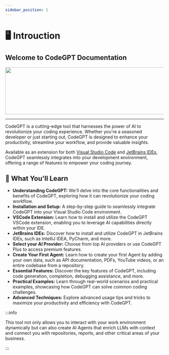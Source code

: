 ```yaml
---
sidebar_position: 1
---
```


# 🖥️ Introuction

## Welcome to CodeGPT Documentation

<img width="850" height="150" src="https://github.com/user-attachments/assets/24b74337-e193-47bb-9e6d-33e7e2b3e072" />

---

CodeGPT is a cutting-edge tool that harnesses the power of AI to revolutionize your coding experience. Whether you're a seasoned developer or just starting out, CodeGPT is designed to enhance your productivity, streamline your workflow, and provide valuable insights. 

Available as an extension for both [Visual Studio Code](https://marketplace.visualstudio.com/items?itemName=DanielSanMedium.dscodegpt&ssr=false#overview) and [JetBrains IDEs](https://plugins.jetbrains.com/plugin/24372-codegpt-chat--ai-agents), CodeGPT seamlessly integrates into your development environment, offering a range of features to empower your coding journey.

## 📝 What You'll Learn

- **Understanding CodeGPT:** We'll delve into the core functionalities and benefits of CodeGPT, exploring how it can revolutionize your coding workflow.
- **Installation and Setup:** A step-by-step guide to seamlessly integrate CodeGPT into your Visual Studio Code environment.
- **VSCode Extension:** Learn how to install and utilize the CodeGPT VSCode extension, enabling you to leverage AI capabilities directly within your IDE.
- **JetBrains IDEs:** Discover how to install and utilize CodeGPT in JetBrains IDEs, such as IntelliJ IDEA, PyCharm, and more.
- **Select your AI Provider:** Choose from top AI providers or use CodeGPT Plus to access premium features.
- **Create Your First Agent:** Learn how to create your first Agent by adding your own data, such as API documentation, PDFs, YouTube videos, or an entire codebase from a repository.
- **Essential Features:** Discover the key features of CodeGPT, including code generation, completion, debugging assistance, and more.
- **Practical Examples:** Learn through real-world scenarios and practical examples, showcasing how CodeGPT can solve common coding challenges.
- **Advanced Techniques:** Explore advanced usage tips and tricks to maximize your productivity and efficiency with CodeGPT.

:::info

This tool not only allows you to interact with your work environment dynamically but can also create AI Agents that enrich LLMs with context and connect you with repositories, reports, and other critical areas of your business. 
 
:::
